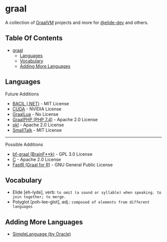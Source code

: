 # graal
A collection of [GraalVM](https://github.com/oracle/graal) projects and more for [@elide-dev](https://github.com/elide-dev/) and others.

## Table Of Contents

- [graal](#graal)
  - [Languages](#languages)
  - [Vocabulary](#vocabulary)
  - [Adding More Languages](#adding-more-languages)


## Languages

Future Additions

- [BACIL (.NET)](https://github.com/jagotu/BACIL) - MIT License
- [CUDA](https://github.com/NVIDIA/grcuda) - NVIDIA License
- [GraalLua](https://github.com/Glavo/GraalLua) - No License
- [GraalPHP (PHP 7.4)](https://github.com/abertschi/graalphp) - Apache 2.0 License
- [pkl](https://github.com/apple/pkl) - Apache 2.0 License
- [SmallTalk](https://github.com/hpi-swa/trufflesqueak) - MIT License

<hr>

Possible Additions

- [bf-graal (BrainF**k)](https://github.com/cesquivias/bf-graal) - GPL 3.0 License
- [C](https://github.com/AdamBien/graalvm-hello-java-c) - Apache 2.0 License
- [FastR (Graal for R)](https://github.com/oracle/fastr) - GNU General Public License

## Vocabulary

- Elide [eh-lyde], verb: `to omit (a sound or syllable) when speaking. to join together; to merge.`
- Polyglot [poh-lee-glot], adj.: `composed of elements from different languages`

## Adding More Languages

- [SimpleLanguage (by Oracle)](https://docs.oracle.com/en/graalvm/jdk/21/docs/graalvm-as-a-platform/implement-language/index.html#get-started)
